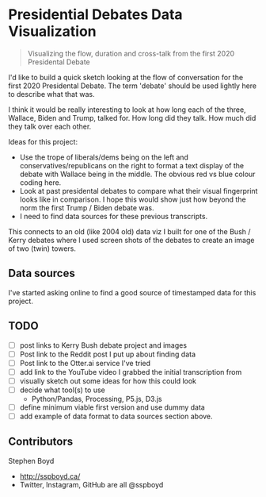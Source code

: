 # Presidential Debates Data Visualization

> Visualizing the flow, duration and cross-talk from the first 2020 Presidental Debate

I'd like to build a quick sketch looking at the flow of conversation for the first 2020 Presidental Debate. The term 'debate' should be used lightly here to describe what that was. 

I think it would be really interesting to look at how long each of the three, Wallace, Biden and Trump, talked for. How long did they talk. How much did they talk over each other. 



Ideas for this project:
- Use the trope of liberals/dems being on the left and conservatives/republicans on the right to format a text display of the debate with Wallace being in the middle. The obvious red vs blue colour coding here.
- Look at past presidental debates to compare what their visual fingerprint looks like in comparison. I hope this would show just how beyond the norm the first Trump / Biden debate was.
- I need to find data sources for these previous transcripts.

This connects to an old (like 2004 old) data viz I built for one of the Bush / Kerry debates where I used screen shots of the debates to create an image of two (twin) towers. 

## Data sources

I've started asking online to find a good source of timestamped data for this project.

## TODO

- [ ] post links to Kerry Bush debate project and images
- [ ] Post link to the Reddit post I put up about finding data
- [ ] Post link to the Otter.ai service I've tried
- [ ] add link to the YouTube video I grabbed the initial transcription from
- [ ] visually sketch out some ideas for how this could look
- [ ] decide what tool(s) to use
  - Python/Pandas, Processing, P5.js, D3.js
- [ ] define minimum viable first version and use dummy data
- [ ] add example of data format to data sources section above.

## Contributors

Stephen Boyd 
- http://sspboyd.ca/
- Twitter, Instagram, GitHub are all @sspboyd